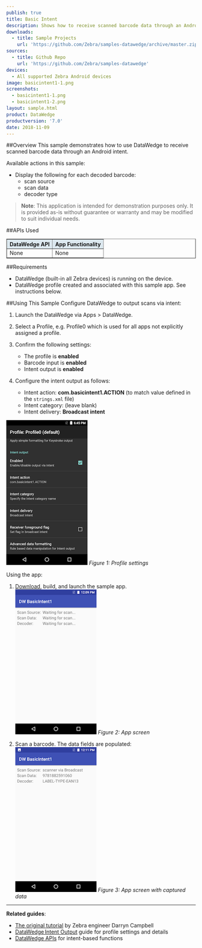 ```yaml
---
publish: true
title: Basic Intent
description: Shows how to receive scanned barcode data through an Android intent. 
downloads:
  - title: Sample Projects
    url: 'https://github.com/Zebra/samples-datawedge/archive/master.zip'
sources:
  - title: Github Repo
    url: 'https://github.com/Zebra/samples-datawedge'
devices:
  - All supported Zebra Android devices
image: basicintent1-1.png
screenshots:
  - basicintent1-1.png
  - basicintent1-2.png
layout: sample.html
product: DataWedge
productversion: '7.0'
date: 2018-11-09
---
```


##Overview 
This sample demonstrates how to use DataWedge to receive scanned barcode data through an Android intent. 

Available actions in this sample: 
* Display the following for each decoded barcode:  
  * scan source 
  * scan data 
  * decoder type 

>**Note**: This application is intended for demonstration purposes only. It is provided as-is without guarantee or warranty and may be modified to suit individual needs.

##APIs Used

<table class="facelift" style="width:100%" border="1" padding="5px">
  <tr bgcolor="#dce8ef">
    <th>DataWedge API</th>
    <th>App Functionality</th>
  </tr>
  
  <tr>
	  <td>None</td>
	  <td>None</td>
  </tr>

</table>

##Requirements
* DataWedge (built-in all Zebra devices) is running on the device.
* DataWedge profile created and associated with this sample app. See instructions below.

##Using This Sample
Configure DataWedge to output scans via intent:
1. Launch the DataWedge via Apps > DataWedge.
2. Select a Profile, e.g. Profile0 which is used for all apps not explicitly assigned a profile.
3. Confirm the following settings:

    * The profile is **enabled**
    * Barcode input is **enabled**
    * Intent output is **enabled**

4. Configure the intent output as follows:
    * Intent action: **com.basicintent1.ACTION** (to match value defined in the `strings.xml` file)
    * Intent category: (leave blank)
    * Intent delivery: **Broadcast intent**
 
  ![img](dwprofile_settings.png) 
  _Figure 1: Profile settings_

Using the app:
1. [Download](https://github.com/Zebra/samples-datawedge), build, and launch the sample app.
  ![img](basicintent1-1-mini.png) 
   _Figure 2: App screen_

2. Scan a barcode. The data fields are populated:
  ![img](basicintent1-2-mini.png)
   _Figure 3: App screen with captured data_
 
  
-----

**Related guides**:

* [The original tutorial](http://www.darryncampbell.co.uk/2017/12/13/tutorial-scan-with-datawedge-intent-output-on-zebra-devices/) by Zebra engineer Darryn Campbell 
* [DataWedge Intent Output](../../output/intent/) guide for profile settings and details 
* [DataWedge APIs](../../api) for intent-based functions










